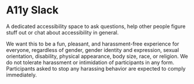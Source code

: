 # A11y Slack

A dedicated accessibility space to ask questions, help other people figure stuff out or chat about accessibility in general.

We want this to be a fun, pleasant, and harassment-free experience for everyone, regardless of gender, gender identity and expression, sexual orientation, disability, physical appearance, body size, race, or religion. We do not tolerate harassment or intimidation of participants in any form. Participants asked to stop any harassing behavior are expected to comply immediately.